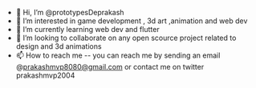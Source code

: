 - 👋 Hi, I’m @prototypesDeprakash
- 👀 I’m interested in game development , 3d art ,animation and web dev
- 🌱 I’m currently learning web dev and flutter
- 💞️ I’m looking to collaborate on any open scource project related to design and 3d animations
- 📫 How to reach me -- you can reach me by sending an email @prakashmvp8080@gmail.com or contact me on twitter prakashmvp2004 

<!---
prototypesDeprakash/prototypesDeprakash is a ✨ special ✨ repository because its `README.md` (this file) appears on your GitHub profile.
You can click the Preview link to take a look at your changes.
--->
